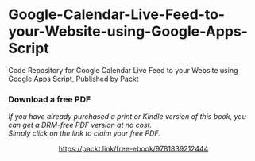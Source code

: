 # Google-Calendar-Live-Feed-to-your-Website-using-Google-Apps-Script
Code Repository for Google Calendar Live Feed to your Website using Google Apps Script, Published by Packt
### Download a free PDF

 <i>If you have already purchased a print or Kindle version of this book, you can get a DRM-free PDF version at no cost.<br>Simply click on the link to claim your free PDF.</i>
<p align="center"> <a href="https://packt.link/free-ebook/9781839212444">https://packt.link/free-ebook/9781839212444 </a> </p>